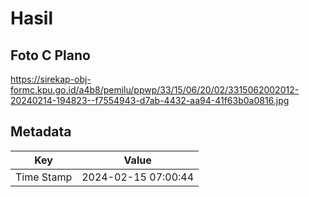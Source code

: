 # Hasil

## Foto C Plano

https://sirekap-obj-formc.kpu.go.id/a4b8/pemilu/ppwp/33/15/06/20/02/3315062002012-20240214-194823--f7554943-d7ab-4432-aa94-41f63b0a0816.jpg


## Metadata

| Key        | Value               |
| ---------- | ------------------- |
| Time Stamp | 2024-02-15 07:00:44 |



